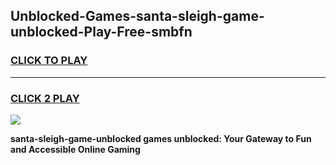 
## Unblocked-Games-santa-sleigh-game-unblocked-Play-Free-smbfn
<h3>
<a href="https://premium76.site?title=santa-sleigh-game-unblocked&ref=18A">CLICK TO PLAY</a></h3>
<hr>

<h3>
<a href="https://premium76.site?title=santa-sleigh-game-unblocked&ref=18A">CLICK 2 PLAY</a>
  
</h3>

<a href="https://premium76.site?title=santa-sleigh-game-unblocked&ref=18A"><img src="https://clearcache.store/games.png"></a>


**santa-sleigh-game-unblocked games unblocked: Your Gateway to Fun and Accessible Online Gaming**
